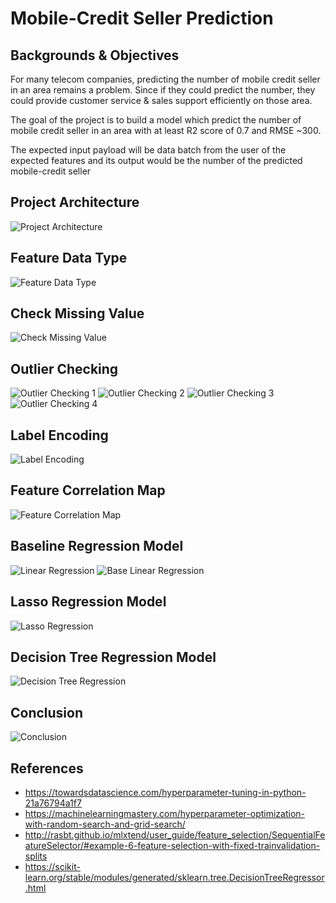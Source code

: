 # Mobile-Credit Seller Prediction

## Backgrounds & Objectives

For many telecom companies, predicting the number of mobile credit seller in an area remains a problem. Since if they could predict the number, they could provide customer service & sales support efficiently on those area.

The goal of the project is to build a model which predict the number of mobile credit seller in an area with at least R2 score of 0.7 and RMSE ~300.

The expected input payload will be data batch from the user of the expected features and its output would be the number of the predicted mobile-credit seller

## Project Architecture

![Project Architecture](/images/project_architecture.png)

## Feature Data Type

![Feature Data Type](/images/feature_data_type.png)

## Check Missing Value

![Check Missing Value](/images/check_missing.png)

## Outlier Checking

![Outlier Checking 1](/images/check_outlier1.png)
![Outlier Checking 2](/images/check_outlier2.png)
![Outlier Checking 3](/images/check_outlier3.png)
![Outlier Checking 4](/images/check_outlier4.png)

## Label Encoding

![Label Encoding](/images/label_encoding.png)

## Feature Correlation Map

![Feature Correlation Map](/images/correlation_map.png)

## Baseline Regression Model

![Linear Regression](/images/linear_regression.png)
![Base Linear Regression](/images/base_linear.png)

## Lasso Regression Model
![Lasso Regression](/images/lasso.png)


## Decision Tree Regression Model
![Decision Tree Regression](/images/decision_tree.png)

## Conclusion

![Conclusion](/images/conclution.png)

## References

- https://towardsdatascience.com/hyperparameter-tuning-in-python-21a76794a1f7
- https://machinelearningmastery.com/hyperparameter-optimization-with-random-search-and-grid-search/
- http://rasbt.github.io/mlxtend/user_guide/feature_selection/SequentialFeatureSelector/#example-6-feature-selection-with-fixed-trainvalidation-splits
- https://scikit-learn.org/stable/modules/generated/sklearn.tree.DecisionTreeRegressor.html


